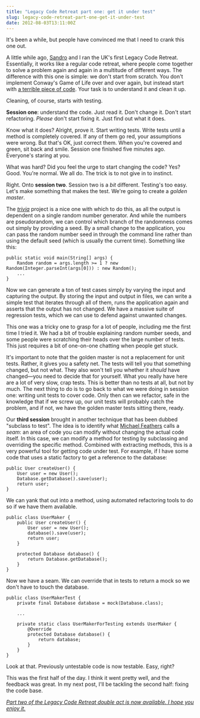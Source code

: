 ```yaml
---
title: "Legacy Code Retreat part one: get it under test"
slug: legacy-code-retreat-part-one-get-it-under-test
date: 2012-08-03T13:11:00Z
---
```


It's been a while, but people have convinced me that I need to crank
this one out.

A little while ago, [Sandro](http://twitter.com/sandromancuso) and I ran
the UK's first Legacy Code Retreat. Essentially, it works like a regular
code retreat, where people come together to solve a problem again and
again in a multitude of different ways. The difference with this one is
simple: we don't start from scratch. You don't implement Conway's Game
of Life over and over again, but instead start with [a terrible piece of
code](https://github.com/jbrains/trivia). Your task is to understand it
and clean it up.

Cleaning, of course, starts with testing.

<!--more-->

**Session one**: understand the code. Just read it. Don't change it.
Don't start refactoring. *Please* don't start fixing it. Just find out
what it does.

Know what it does? Alright, prove it. Start writing tests. Write tests
until a method is completely covered. If any of them go red, your
assumptions were wrong. But that's OK, just correct them. When you're
covered and green, sit back and smile. Session one finished five minutes
ago. Everyone's staring at you.

What was hard? Did you feel the urge to start changing the code? Yes?
Good. You're normal. We all do. The trick is to not give in to instinct.

Right. Onto **session two**. Session two is a *bit* different. Testing's
too easy. Let's make something that makes the test. We're going to
create a *golden master*.

The [*trivia*](https://github.com/jbrains/trivia) project is a nice one
with which to do this, as all the output is dependent on a single random
number generator. And while the numbers are pseudorandom, we can control
which branch of the randomness comes out simply by providing a seed. By
a small change to the application, you can pass the random number seed
in through the command line rather than using the default seed (which is
usually the current time). Something like this:

    public static void main(String[] args) {
        Random random = args.length >= 1 ? new Random(Integer.parseInt(args[0])) : new Random();
        ...
    }

Now we can generate a ton of test cases simply by varying the input and
capturing the output. By storing the input and output in files, we can
write a simple test that iterates through all of them, runs the
application again and asserts that the output has not changed. We have a
massive suite of regression tests, which we can use to defend against
unwanted changes.

This one was a tricky one to grasp for a lot of people, including me the
first time I tried it. We had a bit of trouble explaining random number
seeds, and some people were scratching their heads over the large number
of tests. This just requires a bit of one-on-one chatting when people
get stuck.

It's important to note that the golden master is not a replacement for
unit tests. Rather, it gives you a safety net. The tests will tell you
that something changed, but not what. They also won't tell you whether
it *should* have changed—you need to decide that for yourself. What you
really have here are a lot of very slow, crap tests. This is better than
no tests at all, but not by much. The next thing to do is to go back to
what we were doing in session one: writing unit tests to cover code.
Only then can we refactor, safe in the knowledge that if we screw up,
our unit tests will probably catch the problem, and if not, we have the
golden master tests sitting there, ready.

Our **third session** brought in another technique that has been dubbed
"subclass to test". The idea is to identify what [Michael
Feathers](http://books.google.com/books/about/Working_effectively_with_legacy_code.html)
calls a *seam*: an area of code you can modify without changing the
actual code itself. In this case, we can modify a method for testing by
subclassing and overriding the specific method. Combined with extracting
methods, this is a very powerful tool for getting code under test. For
example, if I have some code that uses a static factory to get a
reference to the database:

    public User createUser() {
        User user = new User();
        Database.getDatabase().save(user);
        return user;
    }

We can yank that out into a method, using automated refactoring tools to
do so if we have them available.

    public class UserMaker {
        public User createUser() {
            User user = new User();
            database().save(user);
            return user;
        }

        protected Database database() {
            return Database.getDatabase();
        }
    }

Now we have a seam. We can override that in tests to return a mock so we
don't have to touch the database.

    public class UserMakerTest {
        private final Database database = mock(Database.class);

        ...

        private static class UserMakerForTesting extends UserMaker {
            @Override
            protected Database database() {
                return database;
            }
        }
    }

Look at that. Previously untestable code is now testable. Easy, right?

This was the first half of the day. I think it went pretty well, and the
feedback was great. In my next post, I'll be tackling the second half:
fixing the code base.

[*Part two of the Legacy Code Retreat double act is now available. I
hope you enjoy
it.*](http://monospacedmonologues.com/post/28752243811/legacy-code-retreat-part-two-knock-it-out-of-the-park)
